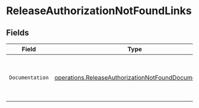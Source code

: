 # ReleaseAuthorizationNotFoundLinks


## Fields

| Field                                                                                                                        | Type                                                                                                                         | Required                                                                                                                     | Description                                                                                                                  |
| ---------------------------------------------------------------------------------------------------------------------------- | ---------------------------------------------------------------------------------------------------------------------------- | ---------------------------------------------------------------------------------------------------------------------------- | ---------------------------------------------------------------------------------------------------------------------------- |
| `Documentation`                                                                                                              | [operations.ReleaseAuthorizationNotFoundDocumentation](../../models/operations/releaseauthorizationnotfounddocumentation.md) | :heavy_check_mark:                                                                                                           | The URL to the generic Mollie API error handling guide.                                                                      |
